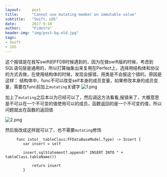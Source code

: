 ```yaml
---
layout:     post
title:      "Cannot use mutating member on immutable value"
subtitle:   "Swift，iOS"
date:       2017-9-10
author:     "Fidetro"
header-img: "img/post-bg-old.jpg"
tags:
- Swift
- iOS
---
```

这个报错是在我写swift的FFDB时候遇到的，因为在做swift版的时候，考虑到SQL语句层是通用的，所以打算抽象出来复用在Perfect上，选择用结构体和协议的方式去做，在使用结构体的时候，发现会报错，用类是不会报这个错的。原因是这样：
结构体中，func不可以改变self本身的成员变量，如果修改本身的成员变量，需要在func前加上`mutating`关键字
![1.png](http://foolishtalk.oss-cn-shenzhen.aliyuncs.com/73AD1856-8075-4CFE-A530-7F3E0D547F06.png)

加上了`mutating`之后本以为已经可以了，然后调这方法看看,报错来了，大概意思是不可以在一个不可变的值使用可以的成员，函数返回的是一个不可变的值，所以问题就出在函数的返回值

![2.png](http://foolishtalk.oss-cn-shenzhen.aliyuncs.com/0D9699AB-D8DB-4341-B1AF-7ACD8C56D082.png)

然后我改成这样就可以了，也不需要`mutating`修饰
```
     func into(_ tableClass:FFDataBaseModel.Type) -> Insert {
        var insert = self
        
        insert.sqlStatement?.append(" INSERT INTO " + tableClass.tableName())
        
            return insert
        }
```